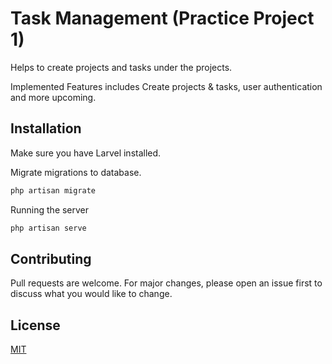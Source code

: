 # Task Management (Practice Project 1)
Helps to create projects and tasks under the projects.

Implemented Features includes Create projects & tasks, user authentication and more upcoming.

## Installation
Make sure you have Larvel installed.


Migrate migrations to database.
```bash
php artisan migrate
```

Running the server
```bash
php artisan serve
```


## Contributing
Pull requests are welcome. For major changes, please open an issue first to discuss what you would like to change.


## License
[MIT](https://choosealicense.com/licenses/mit/)